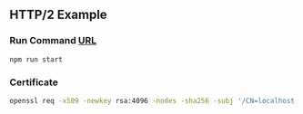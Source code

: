 ## HTTP/2 Example



### Run Command [URL](https://localhost:8000/)
```
npm run start
```

### Certificate 
```bash
openssl req -x509 -newkey rsa:4096 -nodes -sha256 -subj '/CN=localhost' -keyout localhost-private.pem -out localhost-cert.crt
```